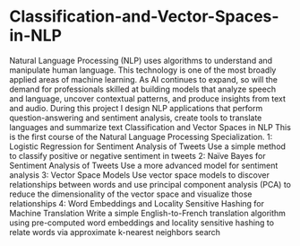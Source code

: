 # Classification-and-Vector-Spaces-in-NLP
Natural Language Processing (NLP) uses algorithms to understand and manipulate human language. This technology is one of the most broadly applied areas of machine learning. As AI continues to expand, so will the demand for professionals skilled at building models that analyze speech and language,  uncover contextual patterns, and produce insights from text and audio. During this project I design NLP applications that perform question-answering and sentiment analysis,  create tools to translate languages and summarize text  Classification and Vector Spaces in NLP This is the first course of the Natural Language Processing Specialization.  1: Logistic Regression for Sentiment Analysis of Tweets Use a simple method to classify positive or negative sentiment in tweets  2: Naïve Bayes for Sentiment Analysis of Tweets Use a more advanced model for sentiment analysis  3: Vector Space Models Use vector space models to discover relationships between words and use principal component analysis (PCA) to reduce  the dimensionality of the vector space and visualize those relationships  4: Word Embeddings and Locality Sensitive Hashing for Machine Translation Write a simple English-to-French translation algorithm using pre-computed word embeddings and locality sensitive hashing to relate  words via approximate k-nearest neighbors search
